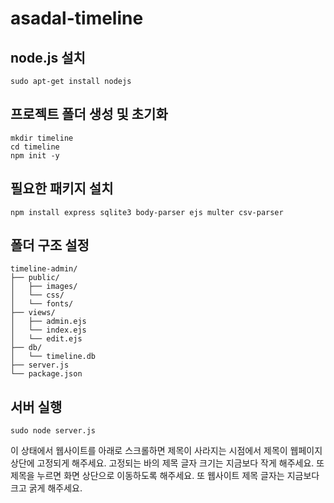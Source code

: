 # asadal-timeline

## node.js 설치
```
sudo apt-get install nodejs
```

## 프로젝트 폴더 생성 및 초기화
```
mkdir timeline
cd timeline
npm init -y
```

## 필요한 패키지 설치
```
npm install express sqlite3 body-parser ejs multer csv-parser
```

## 폴더 구조 설정
```
timeline-admin/
├── public/
│   ├── images/
│   └── css/
│   └── fonts/
├── views/
│   ├── admin.ejs
│   └── index.ejs
│   └── edit.ejs
├── db/
│   └── timeline.db
├── server.js
└── package.json
```

## 서버 실행
```
sudo node server.js
```
이 상태에서 웹사이트를 아래로 스크롤하면 제목이 사라지는 시점에서 제목이 웹페이지 상단에 고정되게 해주세요. 고정되는 바의 제목 글자 크기는 지금보다 작게 해주세요. 또 제목을 누르면 화면 상단으로 이동하도록 해주세요. 또 웹사이트 제목 글자는 지금보다 크고 굵게 해주세요.
